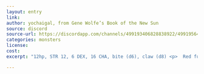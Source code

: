 ```yaml
---
layout: entry
link:
author: yochaigal, from Gene Wolfe’s Book of the New Sun
source: discord
source-url: https://discordapp.com/channels/499193406828838922/499195645131882506/730565162825809940
categories: monsters
license:
cost:
excerpt: "12hp, STR 12, 6 DEX, 16 CHA, bite (d6), claw (d8) <p>  Red fur and a bear-like appearance with rows of long teeth and large, sharp claws. <p> Critical damage: absorbs the voice of its victim. It mimics their speech to lure loved ones to their doom. </p>"

---
```

